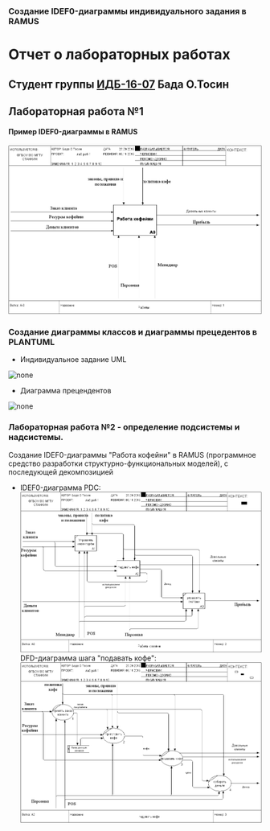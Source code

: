 ### Создание IDEF0-диаграммы индивидуального задания в RAMUS
# Отчет о лабораторных работах
## Студент группы [ИДБ-16-07](https://github.com/stankin/design-2018/wiki/list-idb-16-07) Бада О.Тосин
## Лабораторная работа №1
#### Пример IDEF0-диаграммы в RAMUS
![Name](https://raw.githubusercontent.com/tosin1307/Tosin1307.github.io/master/IDEF0%20.PNG)
### Создание диаграммы классов и диаграммы прецедентов в PLANTUML
* Индивидуальное задание UML <br>

![none](http://www.plantuml.com/plantuml/png/JOz1IWCn68NNpIb-kbBe8MezW0KNBYNC13iqdKWonOK8hRXhmRsR8bvW54T7XzOhlFz6FXW4Du5yVEyZ6QVAncgvy2RDY_BQHhkGpDkKvDOC9ZQRNyMmBFFJu4EKYrbHEJCuYJ7Sz6JYgL0CCNVnFxepVMM87HfTwHe7x56Z6ufDCcLTfcVd1ZjTeSMhRj3fzX8l-26eySRhezxhLl24WpwWmHVtFEK8pw14kXu9k2TzHyV-1newBPeHFjdu9jhhXj9ViwLM7_Djio9taXKnyywCNPdp_xy0)

* Диаграмма прецендентов

![none](http://www.plantuml.com/plantuml/png/fP71IWCn48RFdQSOzgI7WWyWqgtdnGKFdiDkR4Et6vbayM25RVKeY3Vnui4NA491gQslC7aZPucLtZqaJBvyypCX0-SL-MPQWPkO-agHcg8gl2MyWTvG5PCHsQOkJsqbw69il8PUIcIl8nbMeeXegTIqZsxtyXgd2-NqlnChVUdHMoGp6dii3Ud26rj3d3S_GkKmuITUXZQq_17cOS6hq2Q_GXQ5_EnyH_BOyTfPOSvRtl2Irtz-l7tcJPSanXr_yKfEYmHsJqgZyyRVePNUTrw7Ht4Va5zu6-v5_vHGsHF8iT_7W_GGP7Lb1ZBnyKog7381inEP40QwBkKtVW00)

### Лабораторная работа №2 - определение подсистемы и надсистемы.
Создание IDEF0-диаграммы "Работа кофейни" в RAMUS (программное средство разработки структурно-функциональных моделей), с последующей декомпозицией
* IDEF0-диаграмма PDC:
![None](https://raw.githubusercontent.com/tosin1307/Tosin1307.github.io/master/diag2.png)
DFD-диаграмма шага "подавать кофе":
![None](https://github.com/tosin1307/Tosin1307.github.io/blob/master/diag3.png)
